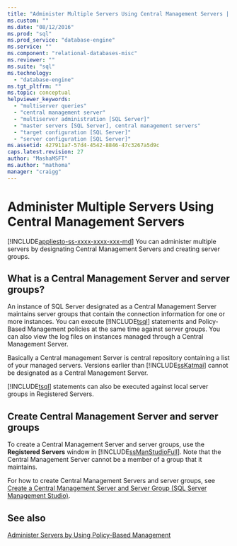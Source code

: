 ```yaml
---
title: "Administer Multiple Servers Using Central Management Servers | Microsoft Docs"
ms.custom: ""
ms.date: "08/12/2016"
ms.prod: "sql"
ms.prod_service: "database-engine"
ms.service: ""
ms.component: "relational-databases-misc"
ms.reviewer: ""
ms.suite: "sql"
ms.technology: 
  - "database-engine"
ms.tgt_pltfrm: ""
ms.topic: conceptual
helpviewer_keywords: 
  - "multiserver queries"
  - "central management server"
  - "multiserver administration [SQL Server]"
  - "master servers [SQL Server], central management servers"
  - "target configuration [SQL Server]"
  - "server configuration [SQL Server]"
ms.assetid: 427911a7-57d4-4542-8846-47c3267a5d9c
caps.latest.revision: 27
author: "MashaMSFT"
ms.author: "mathoma"
manager: "craigg"
---
```

# Administer Multiple Servers Using Central Management Servers
[!INCLUDE[appliesto-ss-xxxx-xxxx-xxx-md](../includes/appliesto-ss-xxxx-xxxx-xxx-md.md)]
  You can administer multiple servers by designating Central Management Servers and creating server groups.  
  
## What is a Central Management Server and server groups?  
 An instance of SQL Server designated as a Central Management Server maintains server groups that contain the connection information for one or more instances. You can execute [!INCLUDE[tsql](../includes/tsql-md.md)] statements and Policy-Based Management policies at the same time against server groups. You can also view the log files on instances managed through a Central Management Server. 
 
 Basically a Central management Server is central repository containing a list of your managed servers. Versions earlier than [!INCLUDE[ssKatmai](../includes/sskatmai-md.md)] cannot be designated as a Central Management Server.  
  
 [!INCLUDE[tsql](../includes/tsql-md.md)] statements can also be executed against local server groups in Registered Servers.  
  
## Create Central Management Server and server groups 
 To create a Central Management Server and server groups, use the **Registered Servers** window in [!INCLUDE[ssManStudioFull](../includes/ssmanstudiofull-md.md)]. Note that the Central Management Server cannot be a member of a group that it maintains. 
 
 For how to create Central Management Servers and server groups, see [Create a Central Management Server and Server Group &#40;SQL Server Management Studio&#41;](../tools/sql-server-management-studio/create-a-central-management-server-and-server-group.md).  
  
## See also  
 [Administer Servers by Using Policy-Based Management](../relational-databases/policy-based-management/administer-servers-by-using-policy-based-management.md)  
  
  
